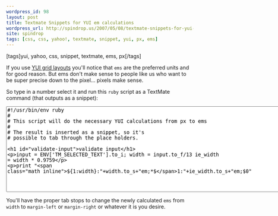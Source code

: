 ```yaml
---
wordpress_id: 98
layout: post
title: Textmate Snippets for YUI em calculations
wordpress_url: http://spindrop.us/2007/05/08/textmate-snippets-for-yui-em-calculations/
site: spindrop
tags: [css, css, yahoo!, textmate, snippet, yui, px, ems]
---
```

[tags]yui, yahoo, css, snippet, textmate, ems, px[/tags]

If you use [YUI grid layouts](http://developer.yahoo.com/yui/grids/) you'll notice that `ems` are the preferred units and for good reason.  But ems don't make sense to people like us who want to be super precise down to the pixel... pixels make sense.

So type in a number select it and run this `ruby` script as a TextMate command (that outputs as a snippet):


<div><textarea name="code" class="ruby" cols="100" rows="15">
#!/usr/bin/env ruby
#
# This script will do the necessary YUI calculations from px to ems
#
# The result is inserted as a snippet, so it's
# possible to tab through the place holders.

# validate input
input    = ENV['TM_SELECTED_TEXT'].to_i;
width    = input.to_f/13
ie_width = width * 0.9759

print "${1:width}:"+width.to_s+"em;*$1:"+ie_width.to_s+"em;$0"
</textarea></div>

You'll have the proper tab stops to change the newly calculated `ems` from `width` to `margin-left` or `margin-right` or whatever it is you desire.
